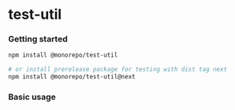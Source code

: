 # test-util

### Getting started

```bash
npm install @monorepo/test-util

# or install prerelease package for testing with dist tag next
npm install @monorepo/test-util@next
```

### Basic usage

```typescript
```
